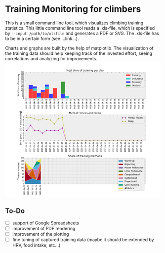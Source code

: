# Training Monitoring for climbers
This is a small command line tool, which visualizes climbing training statistics. This little command line tool 
reads a .xls-file, which is specified by ```--input /path/to/xlsfile``` and generates a PDF or SVG. 
The .xls-file has to be in a certain form (see ...link...). 

Charts and graphs are built by the help of matplotlib. The visualization of the training data should help 
keeping track of the invested effort, seeing correlations and analyzing for improvements.
![Sample plot](res/sample_fig.png?raw=true)
## To-Do
- [ ] support of Google Spreadsheets
- [ ] improvement of PDF rendering
- [ ] improvement of the plotting
- [ ] fine tuning of captured training data (maybe it should be extended by HRV, food intake, etc...)
